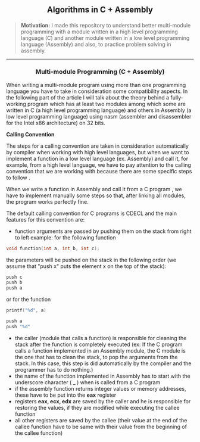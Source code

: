  <h2>
 <p align="center">
  Algorithms in C + Assembly
 </p>
 </h2>
 
> **Motivation:** 
> I made this repository to understand better multi-module programming with a module written in a high level programming language (C) and another module written in a low level programming language (Assembly) and also, to practice problem solving in assembly.

---

<h3>
<p align="center">
Multi-module Programming (C + Assembly)
</p>
</h3>

When writing a multi-module program using more than one programming language you have to take in consideration some compatibility aspects. In the following part of the article I will talk about the theory behind a fully-working program which has at least two modules among which some are written in C (a high level programming language) and others in Assembly (a low level programming language) using nasm (assembler and disassembler for the Intel x86 architecture) on 32 bits.

**Calling Convention**

The steps for a calling convention are taken in consideration automatically by compiler when working with high level languages, but when we want to implement a function in a low level language (ex. Assembly) and call it, for example, from a high level language, we have to pay attention to the calling convention that we are working with because there are some specific steps to follow .

When we write a function in Assembly and call it from a C program , we have to implement manually some steps so that, after linking all modules, the program works perfectly fine.

The default calling convention for C programs is CDECL and the main features for this convention are:

- function arguments are passed by pushing them on the stack from right to left
  example:
  for the following function

```c
void function(int a, int b, int c);
```

the parameters will be pushed on the stack in the following order (we assume that "push x" puts the element x on the top of the stack):

```c
push c
push b
push a
```

or for the function

```c
printf("%d", a)
```

```c
push a
push "%d"
```

- the caller (module that calls a function) is responsible for cleaning the stack after the function is completely executed (ex: If the C program calls a function implemented in an Assembly module, the C module is the one that has to clean the stack, to pop the arguments from the stack. In this case, this step is did automatically by the compiler and the programmer has to do nothing.)
- the name of the function implemented in Assembly has to start with the underscore character ( \_ ) when is called from a C program
- if the assembly function returns integer values or memory addresses, these have to be put into the **eax** register
- registers **eax, ecx, edx** are saved by the caller and he is responsible for restoring the values, if they are modified while executing the callee function
- all other registers are saved by the callee (their value at the end of the callee function have to be same with their value from the beginning of the callee function)

